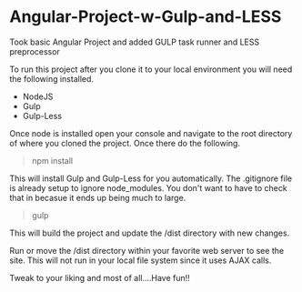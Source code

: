 # Angular-Project-w-Gulp-and-LESS
Took basic Angular Project and added GULP task runner and LESS preprocessor

To run this project after you clone it to your local environment you will need the following installed.

- NodeJS
- Gulp
- Gulp-Less

Once node is installed open your console and navigate to the root directory of where you cloned the project. Once there do the following.

> npm install

This will install Gulp and Gulp-Less for you automatically. The .gitignore file is already setup to ignore node_modules. You don't want to have to check that in becasue it ends up being much to large.

> gulp

This will build the project and update the /dist directory with new changes.

Run or move the /dist directory within your favorite web server to see the site. This will not run in your local file system since it uses AJAX calls.

Tweak to your liking and most of all....Have fun!!
